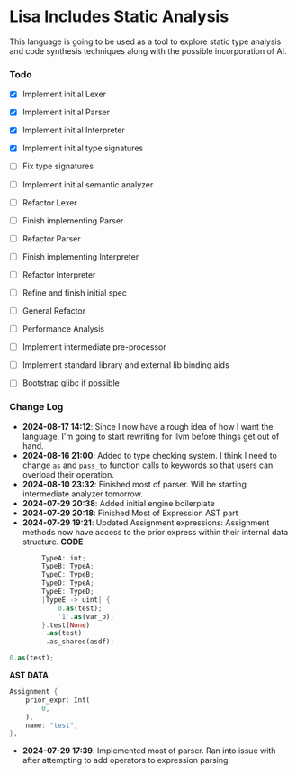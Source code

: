 # Lisa Includes Static Analysis 

This language is going to be used as a tool to explore static type analysis and
code synthesis techniques along with the possible incorporation of AI.

### Todo
- [x] Implement initial Lexer
- [x] Implement initial Parser
- [x] Implement initial Interpreter
- [x] Implement initial type signatures
- [ ] Fix type signatures
- [ ] Implement initial semantic analyzer 
- [ ] Refactor Lexer
- [ ] Finish implementing Parser
- [ ] Refactor Parser
- [ ] Finish implementing Interpreter
- [ ] Refactor Interpreter
- [ ] Refine and finish initial spec
- [ ] General Refactor
- [ ] Performance Analysis
- [ ] Implement intermediate pre-processor 
- [ ] Implement standard library and external lib binding aids
- [ ] Bootstrap glibc if possible


### Change Log

- **2024-08-17 14:12**: Since I now have a rough idea of how I want the language,
I'm going to start rewriting for llvm before things get out of hand.
- **2024-08-16 21:00**: Added to type checking system. I think I need to change `as` and
  `pass_to` function calls to keywords so that users can overload their operation.
- **2024-08-10 23:32**: Finished most of parser. Will be starting intermediate
analyzer tomorrow.
- **2024-07-29 20:38**: Added initial engine boilerplate
- **2024-07-29 20:18**: Finished Most of Expression AST part
- **2024-07-29 19:21**: Updated Assignment expressions:
Assignment methods now have access to the prior express within their internal
data structure.
**CODE**
```rs
        TypeA: int;
        TypeB: TypeA;
        TypeC: TypeB;
        TypeD: TypeA;
        TypeE: TypeD;
        |TypeE -> uint| {
            0.as(test);
            '1'.as(var_b);
        }.test(None)
         .as(test)
         .as_shared(asdf);

0.as(test);
```
**AST DATA**
```rs
Assignment {
    prior_expr: Int(
        0,
    ),
    name: "test",
},
```
- **2024-07-29 17:39**: Implemented most of parser. Ran into issue with after
attempting to add operators to expression parsing.
